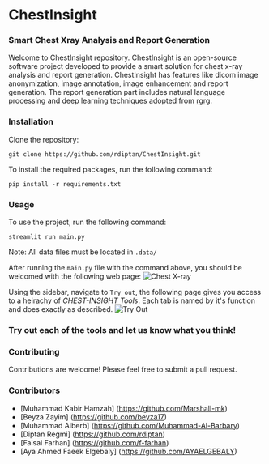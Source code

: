 # ChestInsight
### Smart Chest Xray Analysis and Report Generation

Welcome to ChestInsight repository. ChestInsight is an open-source software project developed to provide a smart solution for chest x-ray analysis and report generation. 
ChestInsight has features like dicom image anonymization, image annotation, image enhancement and report generation. The report generation part includes natural language processing and deep learning techniques adopted from [rgrg](https://github.com/ttanida/rgrg).

### Installation
Clone the repository:

```git clone https://github.com/rdiptan/ChestInsight.git```

To install the required packages, run the following command:

```pip install -r requirements.txt``` 

### Usage

To use the project, run the following command:

```streamlit run main.py``` 

Note: All data files must be located in ```.data/```

After running the ```main.py``` file with the command above, you should be welcomed with the following web page:
![Chest X-ray](./utils/homepage.jpg)

Using the sidebar, navigate to ```Try out```, the following page gives you access to a heirachy of *CHEST-INSIGHT Tools*. Each tab is named by it's function and does exactly as described.
![Try Out](./utils/tryout.jpg)

### Try out each of the tools and let us know what you think!
### Contributing

Contributions are welcome! Please feel free to submit a pull request.

### Contributors
- [Muhammad Kabir Hamzah] (https://github.com/Marshall-mk)
- [Beyza Zayim] (https://github.com/beyza17)
- [Muhammad Alberb] (https://github.com/Muhammad-Al-Barbary)
- [Diptan Regmi] (https://github.com/rdiptan)
- [Faisal Farhan] (https://github.com/f-farhan)
- [Aya Ahmed Faeek Elgebaly] (https://github.com/AYAELGEBALY)

